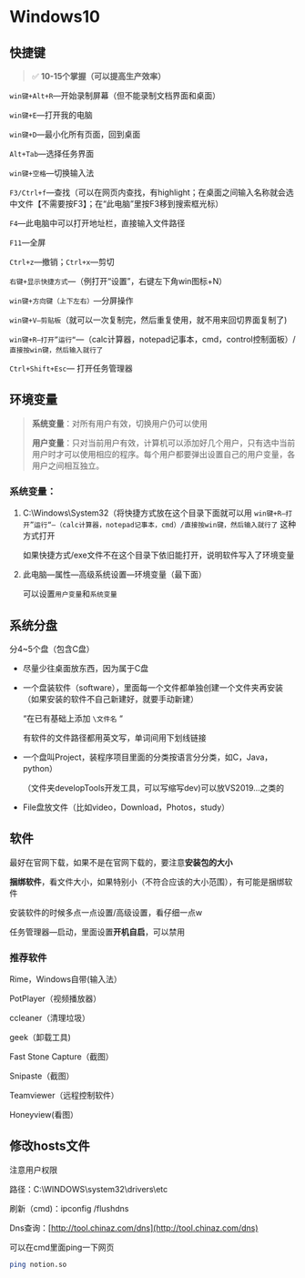 # Windows10

## 快捷键

> ✅ **10-15个掌握（可以提高生产效率）**

`win键+Alt+R`—开始录制屏幕（但不能录制文档界面和桌面）

`win键+E`—打开我的电脑

`win键+D`—最小化所有页面，回到桌面

`Alt+Tab`—选择任务界面

`win键+空格`—切换输入法

`F3/Ctrl+f`—查找（可以在网页内查找，有highlight；在桌面之间输入名称就会选中文件【不需要按F3】；在“此电脑”里按F3移到搜索框光标）

`F4`—此电脑中可以打开地址栏，直接输入文件路径

`F11`—全屏

`Ctrl+z`—撤销；`Ctrl+x`—剪切

`右键+显示快捷方式`—（例打开“设置”，右键左下角win图标+N）

`win键+方向键（上下左右）`—分屏操作

`win键+V—剪贴板`（就可以一次复制完，然后重复使用，就不用来回切界面复制了)

`win键+R—打开”运行“`—（calc计算器，notepad记事本，cmd，control控制面板）/`直接按win键，然后输入就行了`

`Ctrl+Shift+Esc`— 打开任务管理器

## 环境变量

> **系统变量**：对所有用户有效，切换用户仍可以使用
>
> **用户变量**：只对当前用户有效，计算机可以添加好几个用户，只有选中当前用户时才可以使用相应的程序。每个用户都要弹出设置自己的用户变量，各用户之间相互独立。

### 系统变量：

1. C:\Windows\System32（将快捷方式放在这个目录下面就可以用 `win键+R—打开”运行“—（calc计算器，notepad记事本，cmd）/直接按win键，然后输入就行了` 这种方式打开

   如果快捷方式/exe文件不在这个目录下依旧能打开，说明软件写入了环境变量

2. 此电脑—属性—高级系统设置—环境变量（最下面）

   可以设置`用户变量`和`系统变量`
   
## 系统分盘

分4~5个盘（包含C盘）

- 尽量少往桌面放东西，因为属于C盘
- 一个盘装软件（software），里面每一个文件都单独创建一个文件夹再安装（如果安装的软件不自己新建好，就要手动新建）

    “在已有基础上添加 `\文件名` “

    有软件的文件路径都用英文写，单词间用下划线链接

- 一个盘叫Project，装程序项目里面的分类按语言分分类，如C，Java，python）

    （文件夹developTools开发工具，可以写缩写dev)可以放VS2019...之类的

- File盘放文件（比如video，Download，Photos，study）

## 软件

最好在官网下载，如果不是在官网下载的，要注意**安装包的大小**

**捆绑软件**，看文件大小，如果特别小（不符合应该的大小范围），有可能是捆绑软件

安装软件的时候多点一点设置/高级设置，看仔细一点w

任务管理器—启动，里面设置**开机自启**，可以禁用

### 推荐软件

Rime，Windows自带(输入法）

PotPlayer（视频播放器）

ccleaner（清理垃圾）

geek（卸载工具)

Fast Stone Capture（截图）

Snipaste（截图）

Teamviewer（远程控制软件）

Honeyview(看图）

## 修改hosts文件

注意用户权限

路径：C:\WINDOWS\system32\drivers\etc

刷新（cmd)：ipconfig /flushdns

Dns查询：[http://tool.chinaz.com/dns](http://tool.chinaz.com/dns)

可以在cmd里面ping一下网页

```bash
ping notion.so
```
